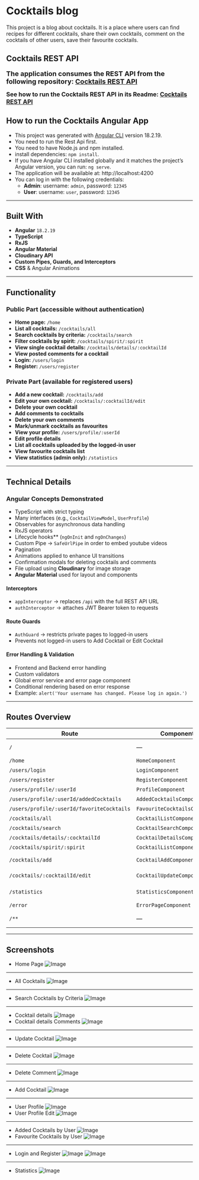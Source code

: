 # Cocktails blog

This project is a blog about cocktails. It is a place where users can find recipes for different cocktails, share their own cocktails, comment on the cocktails of other users, save their favourite cocktails.


## Cocktails REST API

**<span style="font-size: large;">The application consumes the REST API from the following repository: [Cocktails REST API](https://github.com/aleksandra-mileva/cocktails-rest-api)</span>**

**<span style="font-size: medium;">See how to run the Cocktails REST API in its Readme: [Cocktails REST API](https://github.com/aleksandra-mileva/cocktails-rest-api)</span>**

## How to run the Cocktails Angular App
- This project was generated with [Angular CLI](https://github.com/angular/angular-cli) version 18.2.19.
- You need to run the Rest Api first.
- You need to have Node.js and npm installed.
- install dependencies: `npm install`.
- If you have Angular CLI installed globally and it matches the project’s Angular version, you can run: `ng serve`.
- The application will be available at: http://localhost:4200
- You can log in with the following credentials:
  - **Admin**: username: `admin`, password: `12345`
  - **User**: username: `user`, password: `12345`

---

## Built With
- **Angular** `18.2.19`
- **TypeScript**
- **RxJS**
- **Angular Material**
- **Cloudinary API**
- **Custom Pipes, Guards, and Interceptors**
- **CSS** & Angular Animations

---

## Functionality

### Public Part (accessible without authentication)
- **Home page:** `/home`
- **List all cocktails:** `/cocktails/all`
- **Search cocktails by criteria:** `/cocktails/search`
- **Filter cocktails by spirit:** `/cocktails/spirit/:spirit`
- **View single cocktail details:** `/cocktails/details/:cocktailId`
- **View posted comments for a cocktail**
- **Login:** `/users/login`
- **Register:** `/users/register`

### Private Part (available for registered users)
- **Add a new cocktail:** `/cocktails/add`
- **Edit your own cocktail:** `/cocktails/:cocktailId/edit`
- **Delete your own cocktail**
- **Add comments to cocktails**
- **Delete your own comments**
- **Mark/unmark cocktails as favourites**
- **View your profile:** `/users/profile/:userId`
- **Edit profile details**
- **List all cocktails uploaded by the logged-in user**
- **View favourite cocktails list**
- **View statistics (admin only):** `/statistics`

---

## Technical Details

### Angular Concepts Demonstrated
- TypeScript with strict typing
- Many interfaces (e.g., `CocktailViewModel`, `UserProfile`)
- Observables for asynchronous data handling
- RxJS operators
- Lifecycle hooks** (`ngOnInit` and `ngOnChanges`)
- Custom Pipe → `SafeUrlPipe` in order to embed youtube videos
- Pagination
- Animations applied to enhance UI transitions
- Confirmation modals for deleting cocktails and comments
- File upload using **Cloudinary** for image storage
- **Angular Material** used for layout and components

#### Interceptors
- `appInterceptor` → replaces `/api` with the full REST API URL
- `authInterceptor` → attaches JWT Bearer token to requests

#### Route Guards
- `AuthGuard` → restricts private pages to logged-in users
- Prevents not logged-in users to Add Cocktail or Edit Cocktail

#### Error Handling & Validation
- Frontend and Backend error handling
- Custom validators
- Global error service and error page component
- Conditional rendering based on error response
- Example: `alert('Your username has changed. Please log in again.')`

---

## Routes Overview
| Route | Component | Notes |
|-------|-----------|-------|
| `/` | — | Redirects to `/home` |
| `/home` | `HomeComponent` | — |
| `/users/login` | `LoginComponent` | — |
| `/users/register` | `RegisterComponent` | — |
| `/users/profile/:userId` | `ProfileComponent` | — |
| `/users/profile/:userId/addedCocktails` | `AddedCocktailsComponent` | — |
| `/users/profile/:userId/favoriteCocktails` | `FavouriteCocktailsComponent` | — |
| `/cocktails/all` | `CocktailListComponent` | — |
| `/cocktails/search` | `CocktailSearchComponent` | — |
| `/cocktails/details/:cocktailId` | `CocktailDetailsComponent` | — |
| `/cocktails/spirit/:spirit` | `CocktailListComponent` | — |
| `/cocktails/add` | `CocktailAddComponent` | `AuthGuard` protected |
| `/cocktails/:cocktailId/edit` | `CocktailUpdateComponent` | `AuthGuard` protected |
| `/statistics` | `StatisticsComponent` | Admin only |
| `/error` | `ErrorPageComponent` | — |
| `/**` | — | Redirects to `/error` |

---

## Screenshots
- Home Page
![Image](https://github.com/user-attachments/assets/dc94664d-709c-4c86-8880-5fe73131008b)
---
- All Cocktails
![Image](https://github.com/user-attachments/assets/c5aca0e6-2742-4182-b663-0023092cdbf3)
---
- Search Cocktails by Criteria
  ![Image](https://github.com/user-attachments/assets/c6c44369-5d33-415c-a35d-3b6af0ccc8ba)
---
- Cocktail details
![Image](https://github.com/user-attachments/assets/e87ca2b7-da1b-42e0-8367-f4efe9ba5eea)
- Cocktail details Comments
![Image](https://github.com/user-attachments/assets/aab16f8e-a4da-4876-aa0e-4ac35fe0af7f)
---
- Update Cocktail
![Image](https://github.com/user-attachments/assets/fd9e8fb0-9a6d-418c-aaf6-2418de2685a0)
---
- Delete Cocktail
![Image](https://github.com/user-attachments/assets/98efe549-a294-4285-b00c-654f52f61b5d)
---
- Delete Comment
![Image](https://github.com/user-attachments/assets/a288acf4-023a-4e0e-810e-3549744832ca)
---
- Add Cocktail
![Image](https://github.com/user-attachments/assets/e35333e0-27ca-47f4-9df1-dbd982ff51d9)
---
- User Profile
![Image](https://github.com/user-attachments/assets/9ec28dc8-4432-40fc-b156-48fca0949c0c)
- User Profile Edit
![Image](https://github.com/user-attachments/assets/6b99e75c-948a-4da2-ad3c-1e4f9b6eacee)
---
- Added Cocktails by User
![Image](https://github.com/user-attachments/assets/4b52f7d9-3de9-449f-827f-ae191e8b8fa7)
- Favourite Cocktails by User
![Image](https://github.com/user-attachments/assets/59bc48e9-e52f-45de-ab2d-12ada7ee3a2d)
---
- Login and Register
![Image](https://github.com/user-attachments/assets/38acc104-de99-42d1-8a84-4d712d8b8f97)
![Image](https://github.com/user-attachments/assets/50179f58-fd1c-487b-95dc-1b5956f9dfc5)
---
- Statistics
![Image](https://github.com/user-attachments/assets/db177d5b-31db-4742-8fde-b99f12504a39)
